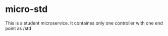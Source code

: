 # micro-std
This is a student microservice.
It containes only one controller with one end point as /std
